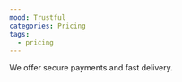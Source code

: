 ```yaml
---
mood: Trustful
categories: Pricing
tags:
  - pricing
---
```

We offer secure payments and fast delivery.